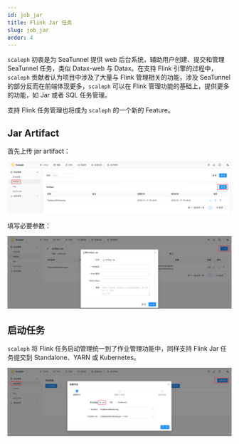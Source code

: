 ```yaml
---
id: job_jar
title: Flink Jar 任务
slug: job_jar
order: 4
---
```


`scaleph` 初衷是为 SeaTunnel 提供 web 后台系统，辅助用户创建、提交和管理 SeaTunnel 任务，类似 Datax-web 与 Datax。在支持 Flink 引擎的过程中，`scaleph` 贡献者认为项目中涉及了大量与 Flink 管理相关的功能，涉及 SeaTunnel 的部分反而在前端体现更多，`scaleph` 可以在 Flink 管理功能的基础上，提供更多的功能，如 Jar 或者 SQL 任务管理。

支持 Flink 任务管理也将成为 `scaleph` 的一个新的 Feature。

## Jar Artifact

首先上传 jar artifact：

![job_jar_new](../../../site/images/guide/quick-start/job/jar/job_jar_new.png)

填写必要参数：

![job_jar_new_upload](../../../site/images/guide/quick-start/job/jar/job_jar_new_upload.png)

## 启动任务

`scaleph` 将 Flink 任务启动管理统一到了作业管理功能中，同样支持 Flink Jar 任务提交到 Standalone、YARN 或 Kubernetes。

![job_create_jar](../../../site/images/guide/quick-start/job/jar/job_create_jar.png)
